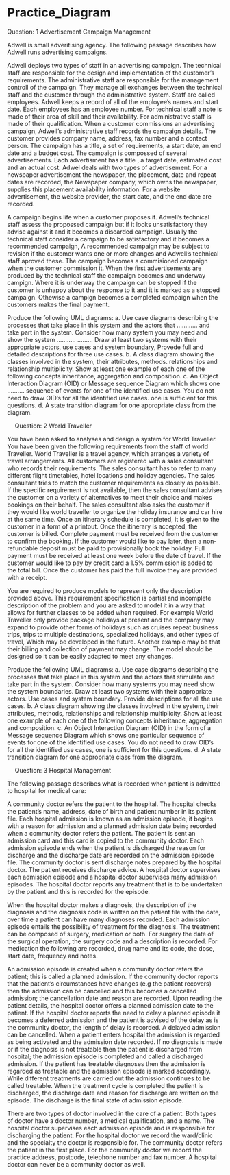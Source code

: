 # Practice_Diagram
Question: 1
Advertisement Campaign Management

Adwell is small adveritising agency. The following passage describes how Adwell runs advertising campaigns.

Adwell deploys two types of staff in an advertising campaign. The technical staff are responsible for the design and implementation of the customer’s requirements. The administrative staff are responsible for the management controll of the campaign. They manage all exchanges between the technical staff and the customer through the administrative system. Staff are called employees. Adwell keeps a record of all of the employee’s names and start date. Each employees has an employee number. For technical staff a note is made of their area of skill and their availability. For administrative staff is made of their qualification.
When a customer commissions an advertising campaign, Adwell’s administrative staff records the campaign details. The customer provides company name, address, fax number and a contact person. The campaign has a title, a set of requirements, a start date, an end date and a budget cost. The campaign is compossed of several advertisements. Each advertisment has a title , a target date, estimated cost and an actual cost. Adwel deals with two types of advertisement. For a newspaper advertisement the newspaper, the placement, date and repeat dates are recorded, the Newspaper company, which owns the newspaper, supplies this placement availability information. For a website advertisement, the website provider, the start date, and the end date are recorded.

A campaign begins life when a customer proposes it. Adwell’s technical staff assess the propossed campaign but if it looks unsatisfactory they advise against it and it becomes a discarded campaign. Usually the technical staff consider a campaign to be satisfactory and it becomes a recommended campaign, A recommended campaign may be subject to revision if the customer wants one or more changes and Adwell’s technical staff aproved these. The campaign becomes a commisioned campaign when the customer commission it. When the first advertisements are produced by the technical staff the campaign becomes and underway campign. Where it is underway the campaign can be stopped if the customer is unhappy about the response to it and it is marked as a stopped campaign. Othewise a campign becomes a completed campaign when the customers makes the final payment.

Produce the following UML diagrams:
a.	Use case diagrams describing the processes that take place in this system and the actors that ............ and take part in the system. Consider how many system you may need and show the system ........... ......... Draw at least two systems with their appropriate actors, use cases and system boundary, Provede full and detailed descriptions for three use cases.
b.	A class diagram showing the classes involved in the system, their attributes, methods. relationships and relationship multiplicity. Show at least one example of each one of the following concepts inheritance, aggregation and composition.
c.	An Object Interaction Diagram (OID) or Message sequence Diagram which shows one .......... sequence of events for one of the identified use cases. You do not need  to draw OID’s for all the identified use cases. one is sufficient for this questions.
d.	A state transition diagram for one appropriate class from the diagram.


 
Question: 2
World Traveller

You have been asked to analyses and design a system for World Traveller. You have been given the following requirements from the staff of world Traveller. World Traveller is a travel agency, which arranges a variety of travel arrangements. All customers are registered with a sales consultant who records their requirements. The sales consultant has to refer to many different flight timetables, hotel locations and holiday agencies. The sales consultant tries to match the customer requirements as closely as possible. If the specific requirement is not available, then the sales consultant advises the customer on a variety of alternatives to meet their choice and makes bookings on their behalf. The sales consultant also asks the customer if they would like world traveller to organize the holiday insurance and car hire at the same time. Once an itinerary schedule is completed, it is given to the customer in a form of a printout. Once the itinerary is accepted, the customer is billed. Complete payment must be received from the customer to confirm the booking. If the customer would like to pay later, then a non-refundable deposit must be paid to provisionally book the holiday. Full payment must be received at least one week before the date of travel. If the customer would like to pay by credit card a 1.5% commission is added to the total bill. Once the customer has paid the full invoice they are provided with a receipt.

You are required to produce models to represent only the description provided above. This requirement specification is partial and incomplete description of the problem and you are asked to model it in a way that allows for further classes to be added when required. For example World Traveller only provide package holidays at present and the company may expand to provide other forms of holidays such as cruises repeat business trips, trips to multiple destinations, specialized holidays, and other types of travel, Which may be developed in the future. Another example may be that their billing and collection of payment may change. The model should be designed so it can be easily adapted to meet any changes.

Produce the following UML diagrams:
a.	Use case diagrams describing the processes that take place in this system and the actors that stimulate and take part in the system.  Consider how many systems you may need show the system boundaries. Draw at least two systems with their appropriate actors. Use cases and system boundary. Provide descriptions for all the use cases.
b.	A class diagram showing the classes involved in the system, their attributes, methods, relationships and relationship multiplicity. Show at least one example of each one of the following concepts inheritance, aggregation and composition.
c.	An Object Interaction Diagram (OID) in the form of a Message sequence Diagram which shows one particular sequence of events for one of the identified use cases. You do not need  to draw OID’s for all the identified use cases, one is sufficient for this questions.
d.	A state transition diagram for one appropriate class from the diagram.


 
Question: 3
Hospital Management

The following passage describes what is recorded when patient is admitted to hospital for medical care:

A community doctor refers the patient to the hospital. The hospital checks the patient’s name, address, date of birth and patient number in its patient file. Each hospital admission is known as an admission episode, it begins with a reason for admission and a planned admission date being recorded when a community doctor refers the patient. The patient is sent an admission card and this card is copied to the community doctor. Each admission episode ends when the patient is discharged the reason for discharge and the discharge date are recorded on the admission episode file. The community doctor is sent discharge notes prepared by the hospital doctor. The patient receives discharge advice. A hospital doctor supervises each admission episode and a hospital doctor supervises many admission episodes. The hospital doctor reports any treatment that is to be undertaken by the patient and this is recorded for the episode.

When the hospital doctor makes a diagnosis, the description of the diagnosis and the diagnosis code is written on the patient file with the date, over time a patient can have many diagnoses recorded. Each admission episode entails the possibility of treatment for the diagnosis. The treatment can be composed of surgery, medication or both. For surgery the date of the surgical operation, the surgery code and a description is recorded. For medication the following are recorded, drug name and its code, the dose, start date, frequency and notes.

An admission episode is created when a community doctor refers the patient; this is called a planned admission. If the community doctor reports that the patient’s circumstances have changes (e.g the patient recovers) then the admission can be cancelled and this becomes a cancelled admission; the cancellation date and reason are recorded. Upon reading the patient details, the hospital doctor offers a planned admission date to the patient. If the hospital doctor reports the need to delay a planned episode it becomes a deferred admission and the patient is advised of the delay as is the community doctor, the length of delay is recorded. A delayed admission can be cancelled. When a patient enters hospital the admission is regarded as being activated and the admission date recorded. If no diagnosis is made or if the diagnosis is not treatable then the patient is discharged from hospital; the admission episode is completed and called a discharged admission. If the patient has treatable diagnoses then the admission is regarded as treatable and the admission episode is marked accordingly. While different treatments are carried out the admission continues to be called treatable. When the treatment cycle is completed the patient is discharged, the discharge date and reason for discharge are written on the episode. The discharge is the final state of admission episode.

There are two types of doctor involved in the care of a patient. Both types of doctor have a doctor number, a medical qualification, and a name. The hospital doctor supervises each admission episode and is responsible for discharging the patient. For the hospital doctor we record the ward/clinic and the specialty the doctor is responsible for. The community doctor refers the patient in the first place. For the community doctor we record the practice address, postcode, telephone number and fax number. A hospital doctor can never be a community doctor as well.



